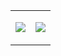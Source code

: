 <table>
  <tr>
    <td>
      </p>
        <img src="https://github-readme-stats.vercel.app/api/top-langs/?username=niziulluizin&hide_title=true&langs_count=9&theme=nord"></img>        
      </p>
    </td>
    <td>
      </p>
        <img src="http://github-profile-summary-cards.vercel.app/api/cards/profile-details?username=niziulluizin&theme=nord_dark"></img>
      </p>
    </td>
  </tr>
</table>
